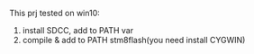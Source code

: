 This prj tested on win10:
1. install SDCC, add to PATH var
2. compile & add to PATH stm8flash(you need install CYGWIN)

